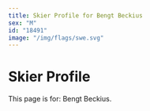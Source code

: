```yaml
---
title: Skier Profile for Bengt Beckius
sex: "M"
id: "18491"
image: "/img/flags/swe.svg" 
---
```


# Skier Profile

This page is for: Bengt Beckius.
    
